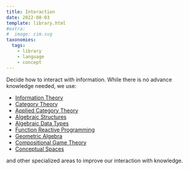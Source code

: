 ```yaml
---
title: Interaction
date: 2022-08-03
template: library.html
#extra:
#  image: cim.svg
taxonomies:
  tags:
    - library
    - language
    - concept
---
```

Decide how to interact with information. While there is no advance knowledge needed, we use:
 
 - [Information Theory](/library/information-theory)
 - [Category Theory](/library/category-theory)
 - [Applied Category Theory](/library/applied-category-theory)
 - [Algebraic Structures](/library/algebraic-structures)
 - [Algebraic Data Types](/library/algebraic-data-types)
 - [Function Reactive Programming](/library/frp)
 - [Geometric Algebra](/library/geometric-algebra)
 - [Compositional Game Theory](/library/compositional-game-theory)
 - [Conceptual Spaces](/library/conceptual-spaces)

and other specialized areas to improve our interaction with knowledge.